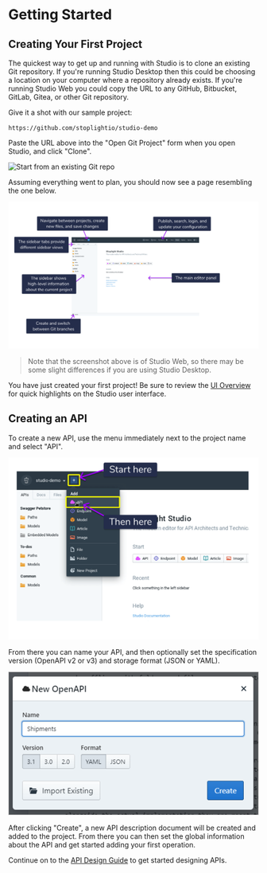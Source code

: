 # Getting Started

## Creating Your First Project

The quickest way to get up and running with Studio is to clone an existing Git repository. If you're running Studio Desktop then this could be choosing a location on your computer where a repository already exists. If you're running Studio Web you could copy the URL to any GitHub, Bitbucket, GitLab, Gitea, or other Git repository. 

Give it a shot with our sample project: 

```
https://github.com/stoplightio/studio-demo
```

Paste the URL above into the "Open Git Project" form when you open Studio, and click "Clone".

![Start from an existing Git repo](../assets/images/studio-open-git-project-pre-filled.png)

Assuming everything went to plan, you should now see a page resembling the one below.

![Overview of the Studio landing page](../assets/images/studio-web-landing.png)

> Note that the screenshot above is of Studio Web, so there may be some slight differences if you are using Studio Desktop.

You have just created your first project! Be sure to review the [UI Overview](./ui-overview.md) for quick highlights on the Studio user interface.

## Creating an API

To create a new API, use the menu immediately next to the project name and select "API".

![How to create an API from the Studio UI](../assets/images/studio-web-create-api.png)

From there you can name your API, and then optionally set the specification version (OpenAPI v2 or v3) and storage format (JSON or YAML).

![New API menu](../assets/images/studio-new-api.png)

After clicking "Create", a new API description document will be created and added to the project. From there you can then set the global information about the API and get started adding your first operation.

Continue on to the [API Design Guide](./Design-and-Modeling/01-getting-started.md) to get started designing APIs.
